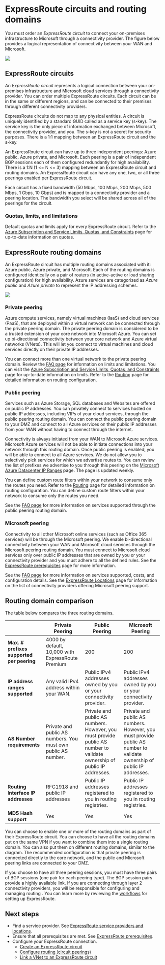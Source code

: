 <properties 
   pageTitle="ExpressRoute circuits and routing domains | Microsoft Azure"
   description="This page provides an overview of ExpressRoute circuits and the routing domains."
   documentationCenter="na"
   services="expressroute"
   authors="cherylmc"
   manager="carolz"
   editor=""/>
<tags 
   ms.service="expressroute"
   ms.devlang="na"
   ms.topic="article" 
   ms.tgt_pltfrm="na"
   ms.workload="infrastructure-services" 
   ms.date="03/21/2016"
   ms.author="cherylmc"/>

# ExpressRoute circuits and routing domains

 You must order an *ExpressRoute circuit* to connect your on-premises infrastructure to Microsoft through a connectivity provider. The figure below provides a logical representation of connectivity between your WAN and Microsoft.  

![](./media/expressroute-circuit-peerings/expressroute-basic.png)

## ExpressRoute circuits

An *ExpressRoute circuit* represents a logical connection between your on-premises infrastructure and Microsoft cloud services through a connectivity provider. You can order multiple ExpressRoute circuits. Each circuit can be in the same or different regions, and can be connected to their premises through different connectivity providers. 

ExpressRoute circuits do not map to any physical entities. A circuit is uniquely identified by a standard GUID called as a service key (s-key). The service key is the only piece of information exchanged between Microsoft, the connectivity provider, and you. The s-key is not a secret for security purposes. There is a 1:1 mapping between an ExpressRoute circuit and the s-key.

An ExpressRoute circuit can have up to three independent peerings: Azure public, Azure private, and Microsoft. Each peering is a pair of independent BGP sessions each of them configured redundantly for high availability. There is a 1:N (1 <= N <= 3) mapping between an ExpressRoute circuit and routing domains. An ExpressRoute circuit can have any one, two, or all three peerings enabled per ExpressRoute circuit.
 
Each circuit has a fixed bandwidth (50 Mbps, 100 Mbps, 200 Mbps, 500 Mbps, 1 Gbps, 10 Gbps) and is mapped to a connectivity provider and a peering location. The bandwidth you select will be shared across all of the peerings for the circuit. 

### Quotas, limits, and limitations

Default quotas and limits apply for every ExpressRoute circuit. Refer to the [Azure Subscription and Service Limits, Quotas, and Constraints](../azure-subscription-service-limits.md) page for up-to-date information on quotas.

## ExpressRoute routing domains

An ExpressRoute circuit has multiple routing domains associated with it: Azure public, Azure private, and Microsoft. Each of the routing domains is configured identically on a pair of routers (in active-active or load sharing configuration) for high availability. Azure services are categorized as *Azure public* and *Azure private* to represent the IP addressing schemes.


![](./media/expressroute-circuit-peerings/expressroute-peerings.png)


### Private peering

Azure compute services, namely virtual machines (IaaS) and cloud services (PaaS), that are deployed within a virtual network can be connected through the private peering domain. The private peering domain is considered to be a trusted extension of your core network into Microsoft Azure. You can set up bi-directional connectivity between your core network and Azure virtual networks (VNets). This will let you connect to virtual machines and cloud services directly on their private IP addresses.  

You can connect more than one virtual network to the private peering domain. Review the [FAQ page](expressroute-faqs.md) for information on limits and limitations. You can visit the [Azure Subscription and Service Limits, Quotas, and Constraints](../azure-subscription-service-limits.md) page for up-to-date information on limits.  Refer to the [Routing](expressroute-routing.md) page for detailed information on routing configuration.

### Public peering

Services such as Azure Storage, SQL databases and Websites are offered on public IP addresses. You can privately connect to services hosted on public IP addresses, including VIPs of your cloud services, through the public peering routing domain. You can connect the public peering domain to your DMZ and connect to all Azure services on their public IP addresses from your WAN without having to connect through the internet. 

Connectivity is always initiated from your WAN to Microsoft Azure services. Microsoft Azure services will not be able to initiate connections into your network through this routing domain. Once public peering is enabled, you will be able to connect to all Azure services. We do not allow you to selectively pick services for which we advertise routes to. You can review the list of prefixes we advertise to you through this peering on the [Microsoft Azure Datacenter IP Ranges](http://www.microsoft.com/download/details.aspx?id=41653) page. The page is updated weekly.

You can define custom route filters within your network to consume only the routes you need. Refer to the  [Routing](expressroute-routing.md) page for detailed information on routing configuration. You can define custom route filters within your network to consume only the routes you need. 

See the [FAQ page](expressroute-faqs.md) for more information on services supported through the public peering routing domain. 
 
### Microsoft peering

Connectivity to all other Microsoft online services (such as Office 365 services) will be through the Microsoft peering. We enable bi-directional connectivity between your WAN and Microsoft cloud services through the Microsoft peering routing domain. You must connect to Microsoft cloud services only over public IP addresses that are owned by you or your connectivity provider and you must adhere to all the defined rules. See the [ExpressRoute prerequisites](expressroute-prerequisites.md) page for more information.

See the [FAQ page](expressroute-faqs.md) for more information on services supported, costs, and configuration details. See the [ExpressRoute Locations](expressroute-locations.md) page for information on the list of connectivity providers offering Microsoft peering support.

## Routing domain comparison

The table below compares the three routing domains.

||**Private Peering**|**Public Peering**|**Microsoft Peering**|
|---|---|---|---|
|**Max. # prefixes supported per peering**|4000 by default, 10,000 with ExpressRoute Premium|200|200|
|**IP address ranges supported**|Any valid IPv4 address within your WAN.|Public IPv4 addresses owned by you or your connectivity provider.|Public IPv4 addresses owned by you or your connectivity provider.|
|**AS Number requirements**|Private and public AS numbers. You must own public AS number. | Private and public AS numbers. However, you must provide public AS number to validate ownership of public IP addresses.| Private and public AS numbers. However, you must provide public AS number to validate ownership of public IP addresses.|
|**Routing Interface IP addresses**|RFC1918 and public IP addresses|Public IP addresses registered to you in routing registries.| Public IP addresses registered to you in routing registries.|
|**MD5 Hash support**| Yes|Yes|Yes|

You can choose to enable one or more of the routing domains as part of their ExpressRoute circuit. You can choose to have all the routing domains put on the same VPN if you want to combine them into a single routing domain. You can also put them on different routing domains, similar to the diagram. The recommended configuration is that private peering is connected directly to the core network, and the public and Microsoft peering links are connected to your DMZ.
 
If you choose to have all three peering sessions, you must have three pairs of BGP sessions (one pair for each peering type). The BGP session pairs provide a highly available link. If you are connecting through layer 2 connectivity providers, you will be responsible for configuring and managing routing . You can learn more by reviewing the [workflows](expressroute-workflows.md) for setting up ExpressRoute.

## Next steps

- Find a service provider. See [ExpressRoute service providers and locations](expressroute-locations.md).
- Ensure that all prerequisites are met. See [ExpressRoute prerequisites](expressroute-prerequisites.md).
- Configure your ExpressRoute connection.
	- [Create an ExpressRoute circuit](expressroute-howto-circuit-classic.md)
	- [Configure routing (circuit peerings)](expressroute-howto-routing-classic.md)
	- [Link a VNet to an ExpressRoute circuit](expressroute-howto-linkvnet-classic.md)

